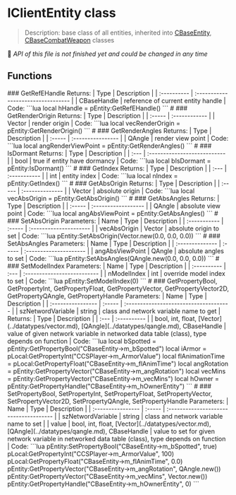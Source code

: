 # IClientEntity class

> Description: base class of all entities, inherited into [CBaseEntity](cbaseentity.md), [CBaseCombatWeapon](cbasecombatweapon.md) classes

:construction: _API of this file is not finished yet and could be changed in any time_

## Functions

 \#\#\# GetRefEHandle Returns: \| Type \| Description \| \| :---------- \| :--------------------------------- \| \| CBaseHandle \| reference of current entity handle \| Code: \`\`\`lua local hHandle = pEntity:GetRefEHandle\(\) \`\`\` \# \#\#\# GetRenderOrigin Returns: \| Type \| Description \| \| :----- \| :------------ \| \| Vector \| render origin \| Code: \`\`\`lua local vecRenderOrigin = pEntity:GetRenderOrigin\(\) \`\`\` \# \#\#\# GetRenderAngles Returns: \| Type \| Description \| \| :----- \| :---------------- \| \| QAngle \| render view point \| Code: \`\`\`lua local angRenderViewPoint = pEntity:GetRenderAngles\(\) \`\`\` \# \#\#\# IsDormant Returns: \| Type \| Description \| \| :--- \| :--------------------------- \| \| bool \| true if entity have dormancy \| Code: \`\`\`lua local bIsDormant = pEntity:IsDormant\(\) \`\`\` \# \#\#\# GetIndex Returns: \| Type \| Description \| \| :--- \| :----------- \| \| int \| entity index \| Code: \`\`\`lua local nIndex = pEntity:GetIndex\(\) \`\`\` \# \#\#\# GetAbsOrigin Returns: \| Type \| Description \| \| :----- \| :-------------- \| \| Vector \| absolute origin \| Code: \`\`\`lua local vecAbsOrigin = pEntity:GetAbsOrigin\(\) \`\`\` \# \#\#\# GetAbsAngles Returns: \| Type \| Description \| \| :----- \| :------------------ \| \| QAngle \| absolute view point \| Code: \`\`\`lua local angAbsViewPoint = pEntity:GetAbsAngles\(\) \`\`\` \# \#\#\# SetAbsOrigin Parameters: \| Name \| Type \| Description \| \| :----------- \| :----- \| :--------------------- \| \| vecAbsOrigin \| Vector \| absolute origin to set \| Code: \`\`\`lua pEntity:SetAbsOrigin\(Vector.new\(0.0, 0.0, 0.0\)\) \`\`\` \# \#\#\# SetAbsAngles Parameters: \| Name \| Type \| Description \| \| :-------------- \| :----- \| :--------------------- \| \| angAbsViewPoint \| QAngle \| absolute angles to set \| Code: \`\`\`lua pEntity:SetAbsAngles\(QAngle.new\(0.0, 0.0, 0.0\)\) \`\`\` \# \#\#\# SetModelIndex Parameters: \| Name \| Type \| Description \| \| :---------- \| :--- \| :-------------------------- \| \| nModelIndex \| int \| override model index to set \| Code: \`\`\`lua pEntity:SetModelIndex\(0\) \`\`\` \# \#\#\# GetPropertyBool, GetPropertyInt, GetPropertyFloat, GetPropertyVector, GetPropertyVector2D, GetPropertyQAngle, GetPropertyHandle Parameters: \| Name \| Type \| Description \| \| :---------------- \| :----- \| :------------------------------------- \| \| szNetwordVariable \| string \| class and network variable name to get \| Returns: \| Type \| Description \| \| :--- \| :---------- \| \| bool, int, float, \[Vector\]\(../datatypes/vector.md\), \[QAngle\]\(../datatypes/qangle.md\), CBaseHandle \| value of given network variable in networked data table \(class\), type depends on function \| Code: \`\`\`lua local bSpotted = pEntity:GetPropertyBool\("CBaseEntity-&gt;m\_bSpotted"\) local iArmor = pLocal:GetPropertyInt\("CCSPlayer-&gt;m\_ArmorValue"\) local flAnimationTime = pLocal:GetPropertyFloat\("CBaseEntity-&gt;m\_flAnimTime"\) local angRotation = pEntity:GetPropertyVector\("CBaseEntity-&gt;m\_angRotation"\) local vecMins = pEntity:GetPropertyVector\("CBaseEntity-&gt;m\_vecMins"\) local hOwner = pEntity:GetPropertyHandle\("CBaseEntity-&gt;m\_hOwnerEntity"\) \`\`\` \# \#\#\# SetPropertyBool, SetPropertyInt, SetPropertyFloat, SetPropertyVector, SetPropertyVector2D, SetPropertyQAngle, SetPropertyHandle Parameters: \| Name \| Type \| Description \| \| :---------------- \| :----- \| :------------------------------------- \| \| szNetwordVariable \| string \| class and network variable name to set \| \| value \| bool, int, float, \[Vector\]\(../datatypes/vector.md\), \[QAngle\]\(../datatypes/qangle.md\), CBaseHandle \| value to set for given network variable in networked data table \(class\), type depends on function \| Code: \`\`\`lua pEntity:SetPropertyBool\("CBaseEntity-&gt;m\_bSpotted", true\) pLocal:GetPropertyInt\("CCSPlayer-&gt;m\_ArmorValue", 100\) pLocal:GetPropertyFloat\("CBaseEntity-&gt;m\_flAnimTime", 0.0\) pEntity:GetPropertyVector\("CBaseEntity-&gt;m\_angRotation", QAngle.new\(\)\) pEntity:GetPropertyVector\("CBaseEntity-&gt;m\_vecMins", Vector.new\(\)\) pEntity:GetPropertyHandle\("CBaseEntity-&gt;m\_hOwnerEntity", 0\) \`\`\`

